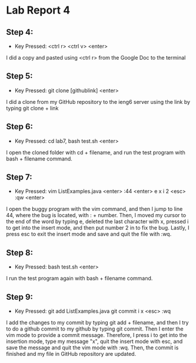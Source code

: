 # Lab Report 4
## Step 4:
- Key Pressed: \<ctrl r> \<ctrl v> \<enter>
  
I did a copy and pasted using \<ctrl r> <ctrl v> from the Google Doc to the terminal

## Step 5:
- Key Pressed: git clone [githublink] \<enter>

I did a clone from my GitHub repository to the ieng6 server using the link by typing git clone + link

## Step 6:
- Key Pressed: cd lab7, bash test.sh \<enter>

I open the cloned folder with cd + filename, and run the test program with bash + filename command.

## Step 7:
- Key Pressed: vim ListExamples.java \<enter> :44 \<enter> e x i 2 \<esc> :qw \<enter>

I open the buggy program with the vim command, and then I jump to line 44, where the bug is located, with : + number. Then, I moved my cursor to the end of the word by typing e, deleted the last character with x, pressed i to get into the insert mode, and then put number 2 in to fix the bug. Lastly, I press esc to exit the insert mode and save and quit the file with :wq.

## Step 8:
- Key Pressed: bash test.sh \<enter>

I run the test program again with bash + filename command.

## Step 9:
- Key Pressed: git add ListExamples.java git commit i x \<esc> :wq

I add the changes to my commit by typing git add + filename, and then I try to do a github commit to my github by typing git commit. Then I enter the vim mode to provide a commit message. Therefore, I press i to get into the insertion mode, type my message "x", quit the insert mode with esc, and save the message and quit the vim mode with :wq. Then, the commit is finished and my file in GitHub repository are updated.
  
